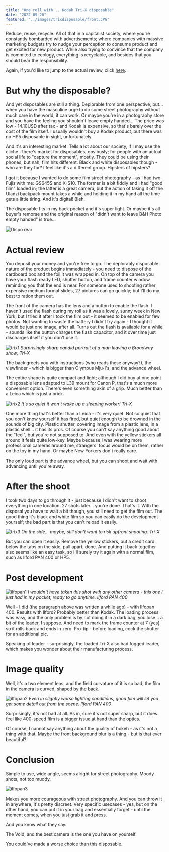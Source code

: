 ```yaml
---
title: "One roll with... Kodak Tri-X disposable"
date: "2022-09-26"
featured: "../images/trixdisposable/front.JPG"
---
```


Reduce, reuse, recycle. All of that in a capitalist society, where you're constantly bombarded with advertisements; where companies with massive marketing budgets try to nudge your perception to consume product and get excited for new product. While also trying to convince that the company is commited to ecology, everything is recyclable, and besides that you should bear the responsibility.

Again, if you'd like to jump to the actual review, click [here](#actual-review). 

# But why the disposable?

And yet disposables are still a thing. Deplorable from one perspective, but... when you have the masculine urge to do some street photography without much care in the world, it can work. Or maybe you're in a photography store and you have the feeling you shouldn't leave empty handed... The price was low - 14.10USD after tax - and Kodak is expensive, so that's barely over the cost of the film itself. I usually wouldn't buy a Kodak product, but there was no HP5 disposable in sight, unfortunately.

And it's an interesting market. Tells a lot about our society, if I may use the cliche. There's market for disposables, obviously; for people with an actual social life to "capture the moment", mostly. They could be using their phones, but nah, film hits different. Black and white disposables though - who are they for? I feel like it's a different group. Hipsters of hipsters?

I got it because I wanted to do some film street photography - as I had two Fujis with me: GS645S and X-S10. The former is a bit fiddly and I had "good film" loaded in; the latter is a great camera, but the action of taking it off the Ulanzi backpack mount takes a while and holding it in my hand all the time gets a little tiring. And it's digital! Bleh.

The disposable fits in my back pocket and it's super light. Or maybe it's all buyer's remorse and the original reason of "didn't want to leave B&H Photo empty handed" is true...

![Dispo rear](../images/trixdisposable/rear.JPG)

# Actual review

You deposit your money and you're free to go. The deplorably disposable nature of the product begins immediately - you need to dispose of the cardboard box and the foil it was wrapped in. On top of the camera you have your flash ready LED, shutter button, and frame counter window reminding you that the end is near. For someone used to shooting rather expensive medium format slides, 27 pictures can go quickly; but I'll do my best to ration them out.

The front of the camera has the lens and a button to enable the flash. I haven't used the flash during my roll as it was a lovely, sunny week in New York, but I tried it after I took the film out - it seemed to be enabled for few photos. Not wanting to waste the battery I didn't try again - I thought it would be just one image, after all. Turns out the flash is available for a while - sounds like the button charges the flash capacitor, and it over time just discharges itself if you don't use it.

![trix1](../images/trixdisposable/broadway-trix.jpg)
_Surprisingly sharp candid portrait of a man leaving a Broadway show; Tri-X_

The back greets you with instructions (who reads these anyway?), the viewfinder - which is bigger than Olympus Mju-I's, and the advance wheel. 

The entire shape is quite compact and light; although I did buy at one point a disposable lens adapted to L39 mount for Canon P, that's a much more convenient option. There's even something akin of a grip. Much better than a Leica which is just a brick.

![trix2](../images/trixdisposable/sleepyhead-trix.jpg)
_It's so quiet it won't wake up a sleeping worker! Tri-X_


One more thing that's better than a Leica - it's very quiet. Not so quiet that you don't know yourself it has fired, but quiet enough to be drowned in the sounds of big city. Plastic shutter, covering image from a plastic lens, in a plastic shell... it has its pros. Of course you can't say anything good about the "feel", but you're not supposed to. And even with the yellow stickers all around it feels quite low-key. Maybe because I was wearing more professional cameras around me, strangers' focus would be on them, rather on the toy in my hand. Or maybe New Yorkers don't really care.

The only loud part is the advance wheel, but you can shoot and wait with advancing until you're away.

# After the shoot

I took two days to go through it - just because I didn't want to shoot everything in one location. 27 shots later... you're done. That's it. With the disposal you have to wait a bit though, you still need to get the film out. The good thing it's black and white film so you can easily do the development yourself; the bad part is that you can't reload it easily. 

![trix3](../images/trixdisposable/kids-trix.jpg)
_On the side... maybe, still don't want to risk upfront shooting. Tri-X_

But you can open it easily. Remove the yellow stickers, put a credit card below the tabs on the side, pull apart, done. And putting it back together also seems like an easy task, so I'll surely try it again with a normal film, such as Ilford PAN 400 or HP5.

# Post development

![ilfopan1](../images/trixdisposable/windowguy-ilfopan.jpg)
_I wouldn't have taken this shot with any other camera - this one I just had in my pocket, ready to go anytime. Ilford PAN 400_

Well - I did (the paragraph above was written a while ago) - with Ilfopan 400. Results with Ilford? Probably better than Kodak. The loading process was easy, and the only problem is by not doing it in a dark bag, you lose... a bit of the leader, I suppose. And need to mark the frame counter at 7 (yes) so it rolls back and ends in zero. Pro-tip - before loading, cock the shutter for an additional pic.

Speaking of leader - surprisingly, the loaded Tri-X also had fogged leader, which makes you wonder about their manufacturing process.

# Image quality

Well, it's a two element lens, and the field curvature of it is so bad, the film in the camera is curved, shaped by the back.

![ilfopan2](../images/trixdisposable/sittin-ilfopan.jpg)
_Even in slightly worse lighting conditions, good film will let you get some detail out from the scene. Ilford PAN 400_

Surprisingly, it's not bad at all. As in, sure it's not super sharp, but it does feel like 400-speed film is a bigger issue at hand than the optics.

Of course, I cannot say anything about the quality of bokeh - as it's not a thing with that. Maybe the front background blur is a thing - but is that ever beautiful?

# Conclusion

Simple to use, wide angle, seems alright for street photography. Moody shots, not too muddy.

![ilfopan3](../images/trixdisposable/dog-ilfopan.jpg)

Makes you more courageous with street photography. And you can throw it in anywhere, it's pretty discreet. Very specific usecases - yes, but on the other hand, you can put it in your bag and essentially forget - until the moment comes, when you just grab it and press. 

And you know what they say.

The Void, and the best camera is the one you have on yourself.

You could've made a worse choice than this disposable.
